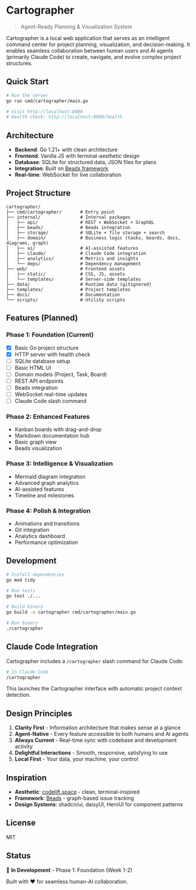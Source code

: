 # Cartographer

> Agent-Ready Planning & Visualization System

Cartographer is a local web application that serves as an intelligent command center for project planning, visualization, and decision-making. It enables seamless collaboration between human users and AI agents (primarily Claude Code) to create, navigate, and evolve complex project structures.

## Quick Start

```bash
# Run the server
go run cmd/cartographer/main.go

# Visit http://localhost:8080
# Health check: http://localhost:8080/health
```

## Architecture

- **Backend**: Go 1.21+ with clean architecture
- **Frontend**: Vanilla JS with terminal-aesthetic design
- **Database**: SQLite for structured data, JSON files for plans
- **Integration**: Built on [Beads framework](https://github.com/steveyegge/beads)
- **Real-time**: WebSocket for live collaboration

## Project Structure

```
cartographer/
├── cmd/cartographer/       # Entry point
├── internal/               # Internal packages
│   ├── api/                # REST + WebSocket + GraphQL
│   ├── beads/              # Beads integration
│   ├── storage/            # SQLite + file storage + search
│   ├── domain/             # Business logic (tasks, boards, docs, diagrams, graph)
│   ├── ai/                 # AI-assisted features
│   ├── claude/             # Claude Code integration
│   ├── analytics/          # Metrics and insights
│   └── deps/               # Dependency management
├── web/                    # Frontend assets
│   ├── static/             # CSS, JS, assets
│   └── templates/          # Server-side templates
├── data/                   # Runtime data (gitignored)
├── templates/              # Project templates
├── docs/                   # Documentation
└── scripts/                # Utility scripts
```

## Features (Planned)

### Phase 1: Foundation (Current)
- [x] Basic Go project structure
- [x] HTTP server with health check
- [ ] SQLite database setup
- [ ] Basic HTML UI
- [ ] Domain models (Project, Task, Board)
- [ ] REST API endpoints
- [ ] Beads integration
- [ ] WebSocket real-time updates
- [ ] Claude Code slash command

### Phase 2: Enhanced Features
- Kanban boards with drag-and-drop
- Markdown documentation hub
- Basic graph view
- Beads visualization

### Phase 3: Intelligence & Visualization
- Mermaid diagram integration
- Advanced graph analytics
- AI-assisted features
- Timeline and milestones

### Phase 4: Polish & Integration
- Animations and transitions
- Git integration
- Analytics dashboard
- Performance optimization

## Development

```bash
# Install dependencies
go mod tidy

# Run tests
go test ./...

# Build binary
go build -o cartographer cmd/cartographer/main.go

# Run binary
./cartographer
```

## Claude Code Integration

Cartographer includes a `/cartographer` slash command for Claude Code:

```bash
# In Claude Code
/cartographer
```

This launches the Cartographer interface with automatic project context detection.

## Design Principles

1. **Clarity First** - Information architecture that makes sense at a glance
2. **Agent-Native** - Every feature accessible to both humans and AI agents
3. **Always Current** - Real-time sync with codebase and development activity
4. **Delightful Interactions** - Smooth, responsive, satisfying to use
5. **Local First** - Your data, your machine, your control

## Inspiration

- **Aesthetic**: [codelift.space](https://codelift.space) - clean, terminal-inspired
- **Framework**: [Beads](https://github.com/steveyegge/beads) - graph-based issue tracking
- **Design Systems**: shadcn/ui, daisyUI, HeroUI for component patterns

## License

MIT

## Status

🚧 **In Development** - Phase 1: Foundation (Week 1-2)

Built with ❤️ for seamless human-AI collaboration.
